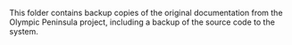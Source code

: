 This folder contains backup copies of the original documentation from the Olympic Peninsula project, including a backup of the source code to the system.
